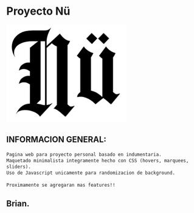 # Proyecto Nü

![Nü Logo](./resources/nu1.png)



## INFORMACION GENERAL:



````
Pagina web para proyecto personal basado en indumentaria.   
Maquetado minimalista integramente hecho con CSS (hovers, marquees, sliders).
Uso de Javascript unicamente para randomizacion de background.

Proximamente se agregaran mas features!!
````


## Brian.
